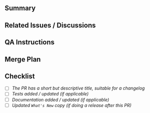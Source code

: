 ## Summary

<!--A description of the changes in this PR. Include the kind of change (fix, feature, docs, etc), the "why" and the "how". Screenshots or videos are useful for frontend changes.-->

## Related Issues / Discussions

<!--WHEN APPLICABLE: List any related issues or discussions on github or discord. If this PR closes an issue, please use the "Closes #1234" format, so that the issue will be automatically closed when the PR merges.-->

## QA Instructions

<!--WHEN APPLICABLE: Describe how you have tested the changes in this PR. Provide enough detail that a reviewer can reproduce your tests.-->

## Merge Plan

<!--WHEN APPLICABLE: Large PRs, or PRs that touch sensitive things like DB schemas, may need some care when merging. For example, a careful rebase by the change author, timing to not interfere with a pending release, or a message to contributors on discord after merging.-->

## Checklist

- [ ] _The PR has a short but descriptive title, suitable for a changelog_
- [ ] _Tests added / updated (if applicable)_
- [ ] _Documentation added / updated (if applicable)_
- [ ] _Updated `What's New` copy (if doing a release after this PR)_
